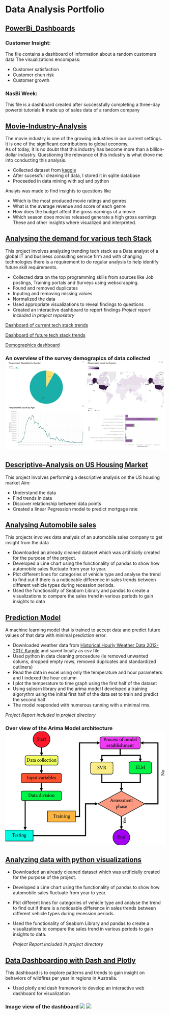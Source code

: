 # Data Analysis Portfolio

## [PowerBi_Dashboards](https://github.com/Nas-git-hub/PowerBi_Dashboards.git)
### Customer Insight: 
The file contains a dashboard of information about a random customers data
The visualizations encompass:
* Customer satisfaction
* Customer chun risk
* Customer growth

### NasBi Week:
This file is a dashboard created after successfully completing a three-day powerbi tutorials
It made up of sales data of a random company


## [Movie-Industry-Analysis](https://github.com/Nas-git-hub/Movie-Industry-Analysis.git)
The movie industry is one of the growing industries in our current settings. 
It is one of the significant contributions to global economy.  
As of today, it is no doubt that this industry has become more than a billion-dollar industry. 
Questioning the relevance of this industry is what drove me into conducting this analysis.
* Collected dataset from [kaggle](https://www.kaggle.com/datasets/danielgrijalvas/movies)
* After sucessful cleaning of data, I stored it in sqlite database
* Proceeded in data mining with sql and python

Analyis was made to find insights to questions like
* Which is the most produced movie ratings and genres
* What is the average revenue and score of each genre
* How does the budget affect the gross earnings of a movie
* Which season does movies released generate a high gross earnings
These and other insights where visualized and interpreted. 

## [Analysing the demand for various tech Stack](https://github.com/Nas-git-hub/Tech-Stack-Data-Analysis.git) 
This project involves analyzing trending tech stack as a Data analyst of a global IT and business consulting service firm 
and with changing technologies there is a requirement to do regular analysis to help identify future skill requirements.

* Collected data on the top programming skills from sources like Job postings, Training portals and Surveys using webscrapping.
* Found and removed duplicates
* Inputing and removing missing values
* Normalized the data  
* Used appropriate visualizations to reveal findings to questions
* Created an interactive dashboard to report findings 
_Project report included in project repository_

[Dashboard of current tech stack trends]( https://dataplatform.cloud.ibm.com/dashboards/bd8d4a0c-0aaa-426c-9d21-2ff6ac90e236/view/5826d6161ebc19926df2f2e4079f28547f34275ee7bbd105d4837b490e662597f03b4696c8284309da195062a5e5135acf)

[Dashboard of future tech stack trends](https://dataplatform.cloud.ibm.com/dashboards/809d3c2e-b324-4133-bf40-d74982bb5120/view/523ed90624800bd454ddeae4079f28547f34275ee7bbd105d4837b490e662597f03b4696c8284309da195062a5e5135acf)

[Demographics dashboard](https://dataplatform.cloud.ibm.com/dashboards/65195174-c62b-4a3c-b177-c1666e4d451b/view/6266f73838836dc957ebf6e4079f28547f34275ee7bbd105d4837b490e662597f03b4696c8284309da195062a5e5135acf)

### An overview of the survey demograpics of data collected ![](image2.png)



## [Descriptive-Analysis on US Housing Market](https://github.com/Nas-git-hub/US-Housing-Market.git)
This project involves performing a descriptive analysis on the US housing market
Aim:
* Understand the data
* Find trends in data
* Discover relationship between data points
* Created a linear Pegression model to predict mortgage rate


## [Analysing Automobile sales](https://github.com/Nas-git-hub/Analyzing-Automobile-sales.git)
This projects involves data analysis of an automobile sales company to get insight from the data
* Downloaded an already cleaned dataset which was artificially created for the purpose of the project.
* Developed a Line chart using the functionality of pandas to show how automobile sales fluctuate from year to year.
* Plot different lines for categories of vehicle type and analyse the trend to find out if there is a noticeable difference in sales trends between different vehicle types during recession periods.
* Used the functionality of Seaborn Library and pandas to create a visualizations to compare the sales trend in various periods to gain insights to data


## [Prediction Model](https://github.com/Nas-git-hub/Prediction-model.git)
A machine learning model that is trained to accept data and predict future values of that data with minimal prediction error. 


*	Downloaded weather data from [Historical Hourly Weather Data 2012-2017, Kaggle](https://www.kaggle.com/datasets/selfishgene/historical-hourly-weather-data) and saved locally as csv file
*	Used python in data cleaning proceedure (ie removed unwanted colums, dropped empty rows, removed duplicates and standardized outliners)
*	Read the data in excel using only the temperature and hour parameters and I indexed the hour column
*	I plot the temperature to time graph using the first half of the dataset
*	Using sqlearn library and the arima model I developed a training algorythm using the initial first half of the data set to train and predict the second half 
*	The model responded with numerous running with a minimal rms.

  _Project Report included in project directory_

### Over view of the Arima Model architecture ![](image1.png)




## [Analyzing data with python visualizations](https://github.com/Nas-git-hub/Analyzing-Automobile-sales.git)  
* Downloaded an already cleaned dataset which was artificially created for the purpose of 
  the project.
* Developed a Line chart using the functionality of pandas to show how automobile sales 
  fluctuate from year to year.
* Plot different lines for categories of vehicle type and analyse the trend to find out if there
  is a noticeable difference in sales trends between different vehicle types during recession periods.
* Used the functionality of Seaborn Library and pandas to create a visualizations to compare the sales 
  trend in various periods to gain insights to data.

  _Project Report included in project directory_




## [Data Dashboarding with Dash and Plotly](https://github.com/Nas-git-hub/Dashboard-with-Dash-and-Plotly.git) 
This dashboard is to explore patterns and trends to gain insight on behaviors of wildfires per year in regions in Australia. 
 * Used plotly and dash framework to develop an interactive web dashboard for visualization
   
### Image view of the dashboard ![](https://user-images.githubusercontent.com/140710778/271335801-7438c573-d274-4893-86fd-75289b80cb5e.png) ![](https://user-images.githubusercontent.com/140710778/271336042-0f8402dd-faf2-41ed-932f-2afd59d5cde7.png)





